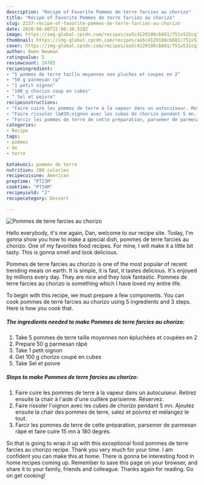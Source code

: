 ```yaml
---
description: "Recipe of Favorite Pommes de terre farcies au chorizo"
title: "Recipe of Favorite Pommes de terre farcies au chorizo"
slug: 2237-recipe-of-favorite-pommes-de-terre-farcies-au-chorizo
date: 2020-08-08T22:08:10.528Z
image: https://img-global.cpcdn.com/recipes/aa5c4129108cb881/751x532cq70/pommes-de-terre-farcies-au-chorizo-photo-principale-de-la-recette.jpg
thumbnail: https://img-global.cpcdn.com/recipes/aa5c4129108cb881/751x532cq70/pommes-de-terre-farcies-au-chorizo-photo-principale-de-la-recette.jpg
cover: https://img-global.cpcdn.com/recipes/aa5c4129108cb881/751x532cq70/pommes-de-terre-farcies-au-chorizo-photo-principale-de-la-recette.jpg
author: Owen Newman
ratingvalue: 5
reviewcount: 24785
recipeingredient:
- "5 pommes de terre taille moyennes non pluches et coupes en 2"
- "50 g parmesan rp"
- "1 petit oignon"
- "100 g chorizo coup en cubes"
- " Sel et poivre"
recipeinstructions:
- "Faire cuire les pommes de terre à la vapeur dans un autocuiseur. Retirez ensuite la chair à l&#39;aide d&#39;une cuillère parisienne. Réservez."
- "Faire rissoler l&#39;oignon avec les cubes de chorizo pendant 5 mn. Ajoutez ensuite la chair des pommes de terre, salez et poivrez et mélangez le tout."
- "Farcir les pommes de terre de cette préparation, parsemer de parmesan râpé et faire cuire 15 mn à 180 degrés."
categories:
- Recipe
tags:
- pommes
- de
- terre

katakunci: pommes de terre 
nutrition: 208 calories
recipecuisine: American
preptime: "PT23M"
cooktime: "PT34M"
recipeyield: "2"
recipecategory: Dessert

---
```



![Pommes de terre farcies au chorizo](https://img-global.cpcdn.com/recipes/aa5c4129108cb881/751x532cq70/pommes-de-terre-farcies-au-chorizo-photo-principale-de-la-recette.jpg)

Hello everybody, it's me again, Dan, welcome to our recipe site. Today, I'm gonna show you how to make a special dish, pommes de terre farcies au chorizo. One of my favorites food recipes. For mine, I will make it a little bit tasty. This is gonna smell and look delicious.

Pommes de terre farcies au chorizo is one of the most popular of recent trending meals on earth. It is simple, it is fast, it tastes delicious. It's enjoyed by millions every day. They are nice and they look fantastic. Pommes de terre farcies au chorizo is something which I have loved my entire life.




To begin with this recipe, we must prepare a few components. You can cook pommes de terre farcies au chorizo using 5 ingredients and 3 steps. Here is how you cook that.

<!--inarticleads1-->

##### The ingredients needed to make Pommes de terre farcies au chorizo:

1. Take 5 pommes de terre taille moyennes non épluchées et coupées en 2
1. Prepare 50 g parmesan râpé
1. Take 1 petit oignon
1. Get 100 g chorizo coupé en cubes
1. Take  Sel et poivre




<!--inarticleads2-->

##### Steps to make Pommes de terre farcies au chorizo:

1. Faire cuire les pommes de terre à la vapeur dans un autocuiseur. Retirez ensuite la chair à l&#39;aide d&#39;une cuillère parisienne. Réservez.
1. Faire rissoler l&#39;oignon avec les cubes de chorizo pendant 5 mn. Ajoutez ensuite la chair des pommes de terre, salez et poivrez et mélangez le tout.
1. Farcir les pommes de terre de cette préparation, parsemer de parmesan râpé et faire cuire 15 mn à 180 degrés.




So that is going to wrap it up with this exceptional food pommes de terre farcies au chorizo recipe. Thank you very much for your time. I am confident you can make this at home. There is gonna be interesting food in home recipes coming up. Remember to save this page on your browser, and share it to your family, friends and colleague. Thanks again for reading. Go on get cooking!
